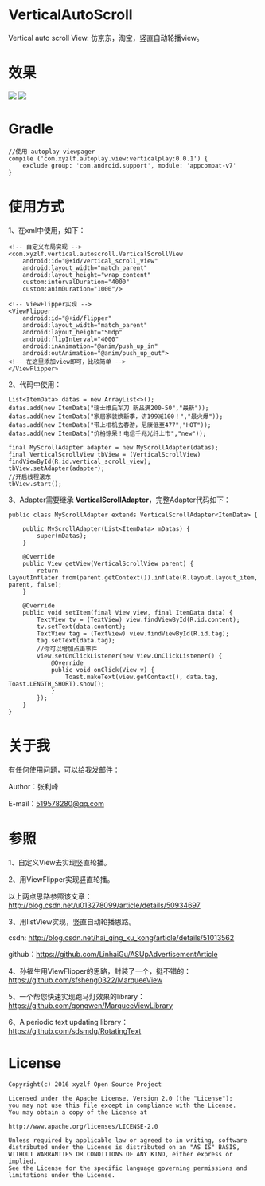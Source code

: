 # VerticalAutoScroll
Vertical auto scroll View. 仿京东，淘宝，竖直自动轮播view。


# 效果
<img src="autoplay_view.gif" />
<img src="autoplay_view.png" />

# Gradle
	//使用 autoplay viewpager
	compile ('com.xyzlf.autoplay.view:verticalplay:0.0.1') {
	    exclude group: 'com.android.support', module: 'appcompat-v7'
	}

# 使用方式

1、在xml中使用，如下：

	<!-- 自定义布局实现 -->
    <com.xyzlf.vertical.autoscroll.VerticalScrollView
        android:id="@+id/vertical_scroll_view"
        android:layout_width="match_parent"
        android:layout_height="wrap_content"
        custom:intervalDuration="4000"
        custom:animDuration="1000"/>

	<!-- ViewFlipper实现 -->
    <ViewFlipper
        android:id="@+id/flipper"
        android:layout_width="match_parent"
        android:layout_height="50dp"
        android:flipInterval="4000"
        android:inAnimation="@anim/push_up_in"
        android:outAnimation="@anim/push_up_out">
	<!-- 在这里添加view即可，比较简单 -->
	</ViewFlipper>


2、代码中使用：

	List<ItemData> datas = new ArrayList<>();
	datas.add(new ItemData("瑞士维氏军刀 新品满200-50","最新"));
	datas.add(new ItemData("家居家装焕新季，讲199减100！","最火爆"));
	datas.add(new ItemData("带上相机去春游，尼康低至477","HOT"));
	datas.add(new ItemData("价格惊呆！电信千兆光纤上市","new"));
	
	final MyScrollAdapter adapter = new MyScrollAdapter(datas);
	final VerticalScrollView tbView = (VerticalScrollView) findViewById(R.id.vertical_scroll_view);
	tbView.setAdapter(adapter);
	//开启线程滚东
	tbView.start();

3、Adapter需要继承 **VerticalScrollAdapter<T>**，完整Adapter代码如下：

	public class MyScrollAdapter extends VerticalScrollAdapter<ItemData> {

	    public MyScrollAdapter(List<ItemData> mDatas) {
	        super(mDatas);
	    }
	
	    @Override
	    public View getView(VerticalScrollView parent) {
	        return LayoutInflater.from(parent.getContext()).inflate(R.layout.layout_item, parent, false);
	    }
	
	    @Override
	    public void setItem(final View view, final ItemData data) {
	        TextView tv = (TextView) view.findViewById(R.id.content);
	        tv.setText(data.content);
	        TextView tag = (TextView) view.findViewById(R.id.tag);
	        tag.setText(data.tag);
	        //你可以增加点击事件
	        view.setOnClickListener(new View.OnClickListener() {
	            @Override
	            public void onClick(View v) {
	                Toast.makeText(view.getContext(), data.tag, Toast.LENGTH_SHORT).show();
	            }
	        });
	    }
	}

# 关于我
有任何使用问题，可以给我发邮件：

Author：张利峰

E-mail：519578280@qq.com

# 参照

1、自定义View去实现竖直轮播。

2、用ViewFlipper实现竖直轮播。

以上两点思路参照该文章：
<http://blog.csdn.net/u013278099/article/details/50934697>

3、用listView实现，竖直自动轮播思路。

csdn: <http://blog.csdn.net/hai_qing_xu_kong/article/details/51013562>

github：<https://github.com/LinhaiGu/ASUpAdvertisementArticle>

4、孙福生用ViewFlipper的思路，封装了一个，挺不错的：<https://github.com/sfsheng0322/MarqueeView>

5、一个帮您快速实现跑马灯效果的library：<https://github.com/gongwen/MarqueeViewLibrary>

6、A periodic text updating library：<https://github.com/sdsmdg/RotatingText>

# License

    Copyright(c) 2016 xyzlf Open Source Project

    Licensed under the Apache License, Version 2.0 (the "License");
    you may not use this file except in compliance with the License.
    You may obtain a copy of the License at

    http://www.apache.org/licenses/LICENSE-2.0

    Unless required by applicable law or agreed to in writing, software
    distributed under the License is distributed on an "AS IS" BASIS,
    WITHOUT WARRANTIES OR CONDITIONS OF ANY KIND, either express or implied.
    See the License for the specific language governing permissions and
    limitations under the License.
